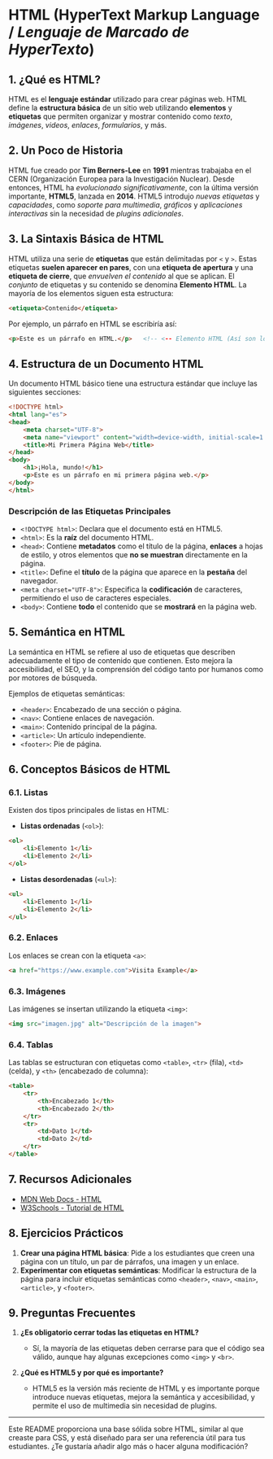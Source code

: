 # HTML (HyperText Markup Language / *Lenguaje de Marcado de HyperTexto*)

## 1. ¿Qué es HTML?

HTML es el **lenguaje estándar** utilizado para crear páginas web. HTML define la **estructura básica** de un sitio web utilizando **elementos** y **etiquetas** que permiten organizar y mostrar contenido como *texto*, *imágenes*, *videos*, *enlaces*, *formularios*, y más.

## 2. Un Poco de Historia

HTML fue creado por **Tim Berners-Lee** en **1991** mientras trabajaba en el CERN (Organización Europea para la Investigación Nuclear). Desde entonces, HTML ha *evolucionado significativamente*, con la última versión importante, **HTML5**, lanzada en **2014**. HTML5 introdujo *nuevas etiquetas* y *capacidades*, como *soporte para multimedia*, *gráficos* y *aplicaciones interactivas* sin la necesidad de *plugins adicionales*.  

## 3. La Sintaxis Básica de HTML

HTML utiliza una serie de **etiquetas** que están delimitadas por `<` y `>`. Estas etiquetas **suelen aparecer en pares**, con una **etiqueta de apertura** y una **etiqueta de cierre**, que *envuelven el contenido* al que se aplican. El *conjunto* de etiquetas y su contenido se denomina **Elemento HTML**. La mayoría de los elementos siguen esta estructura:

```html
<etiqueta>Contenido</etiqueta>
```

Por ejemplo, un párrafo en HTML se escribiría así:

```html
<p>Este es un párrafo en HTML.</p>   <!-- <-- Elemento HTML (Así son los comentarios)-->
```

## 4. Estructura de un Documento HTML

Un documento HTML básico tiene una estructura estándar que incluye las siguientes secciones:

```html
<!DOCTYPE html>
<html lang="es">
<head>
    <meta charset="UTF-8">
    <meta name="viewport" content="width=device-width, initial-scale=1.0">
    <title>Mi Primera Página Web</title>
</head>
<body>
    <h1>¡Hola, mundo!</h1>
    <p>Este es un párrafo en mi primera página web.</p>
</body>
</html>
```

### Descripción de las Etiquetas Principales

- `<!DOCTYPE html>`: Declara que el documento está en HTML5.
- `<html>`: Es la **raíz** del documento HTML.
- `<head>`: Contiene **metadatos** como el título de la página, **enlaces** a hojas de estilo, y otros elementos que **no se muestran** directamente en la página.
- `<title>`: Define el **título** de la página que aparece en la **pestaña** del navegador.
- `<meta charset="UTF-8">`: Especifica la **codificación** de caracteres, permitiendo el uso de caracteres especiales.
- `<body>`: Contiene **todo** el contenido que se **mostrará**  en la página web.

## 5. Semántica en HTML

La semántica en HTML se refiere al uso de etiquetas que describen adecuadamente el tipo de contenido que contienen. Esto mejora la accesibilidad, el SEO, y la comprensión del código tanto por humanos como por motores de búsqueda.

Ejemplos de etiquetas semánticas:

- `<header>`: Encabezado de una sección o página.
- `<nav>`: Contiene enlaces de navegación.
- `<main>`: Contenido principal de la página.
- `<article>`: Un artículo independiente.
- `<footer>`: Pie de página.

## 6. Conceptos Básicos de HTML

### 6.1. Listas

Existen dos tipos principales de listas en HTML:

- **Listas ordenadas** (`<ol>`):

```html
<ol>
    <li>Elemento 1</li>
    <li>Elemento 2</li>
</ol>
```

- **Listas desordenadas** (`<ul>`):

```html
<ul>
    <li>Elemento 1</li>
    <li>Elemento 2</li>
</ul>
```

### 6.2. Enlaces

Los enlaces se crean con la etiqueta `<a>`:

```html
<a href="https://www.example.com">Visita Example</a>
```

### 6.3. Imágenes

Las imágenes se insertan utilizando la etiqueta `<img>`:

```html
<img src="imagen.jpg" alt="Descripción de la imagen">
```

### 6.4. Tablas

Las tablas se estructuran con etiquetas como `<table>`, `<tr>` (fila), `<td>` (celda), y `<th>` (encabezado de columna):

```html
<table>
    <tr>
        <th>Encabezado 1</th>
        <th>Encabezado 2</th>
    </tr>
    <tr>
        <td>Dato 1</td>
        <td>Dato 2</td>
    </tr>
</table>
```

## 7. Recursos Adicionales

- [MDN Web Docs - HTML](https://developer.mozilla.org/es/docs/Web/HTML)
- [W3Schools - Tutorial de HTML](https://www.w3schools.com/html/)

## 8. Ejercicios Prácticos

1. **Crear una página HTML básica**: Pide a los estudiantes que creen una página con un título, un par de párrafos, una imagen y un enlace.
2. **Experimentar con etiquetas semánticas**: Modificar la estructura de la página para incluir etiquetas semánticas como `<header>`, `<nav>`, `<main>`, `<article>`, y `<footer>`.

## 9. Preguntas Frecuentes

1. **¿Es obligatorio cerrar todas las etiquetas en HTML?**
   - Sí, la mayoría de las etiquetas deben cerrarse para que el código sea válido, aunque hay algunas excepciones como `<img>` y `<br>`.

2. **¿Qué es HTML5 y por qué es importante?**
   - HTML5 es la versión más reciente de HTML y es importante porque introduce nuevas etiquetas, mejora la semántica y accesibilidad, y permite el uso de multimedia sin necesidad de plugins.

---

Este README proporciona una base sólida sobre HTML, similar al que creaste para CSS, y está diseñado para ser una referencia útil para tus estudiantes. ¿Te gustaría añadir algo más o hacer alguna modificación?